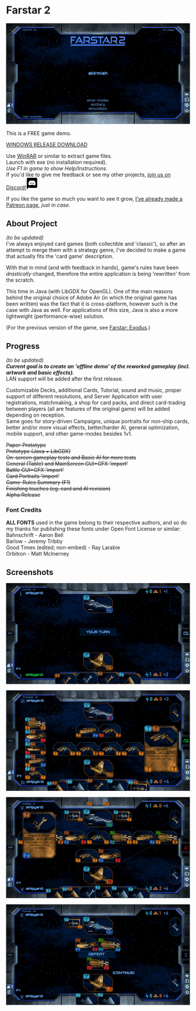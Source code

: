 # Farstar 2  
  
![main_preview](mpreview.png)  
  
This is a FREE game demo.  
  
[WINDOWS RELEASE DOWNLOAD](https://github.com/Dark-Gran/Farstar-2/releases/download/v0.3-alpha/FARSTAR2_DOWNLOAD_WIN.rar)  
  
Use [WinRAR](https://www.google.com/search?q=winrar) or similar to extract game files.  
Launch with exe (no installation required).  
*Use F1 in game to show Help/Instructions.*  
If you'd like to give me feedback or see my other projects, [join us on Discord!](https://discord.com/invite/N4JxKsX3Q5)[![discord-icon](discord32flip.png)](https://discord.com/invite/N4JxKsX3Q5)

If you like the game so much you want to see it grow, [I've already made a Patreon page](https://www.patreon.com/darkgran), _just in case_.  
  
## About Project  

_(to be updated)_  
I've always enjoyed card games (both collectible and 'classic'), so after an attempt to merge them with a strategy genre, I've decided to make a game that actually fits the 'card game' description.  
  
With that in mind (and with feedback in hands), game's rules have been _drastically_ changed, therefore the entire application is being 'rewritten' from the scratch.  
  
This time in Java (with LibGDX for OpenGL). One of the main reasons behind the original choice of Adobe Air (in which the original game has been written) was the fact that it is cross-platform, however such is the case with Java as well. For applications of this size, Java is also a more lightweight (performance-wise) solution.  

(For the previous version of the game, see [Farstar: Exodus](https://github.com/Dark-Gran/Farstar-Exodus).)   

  
## Progress  

_(to be updated)_  
**_Current goal is to create an 'offline demo' of the reworked gameplay (incl. artwork and basic effects)._**  
LAN support will be added after the first release.  

Customizable Decks, additional Cards, Tutorial, sound and music, proper support of different resolutions, and Server Application with user registrations, matchmaking, a shop for card packs, and direct card-trading between players (all are features of the original game) will be added depending on reception.  
Same goes for story-driven Campaigns, unique portraits for non-ship cards, better and/or more visual effects, better/harder AI, general optimization, mobile support, and other game-modes besides 1v1.
  
~~Paper-Prototype~~  
~~Prototype (Java + LibGDX)~~  
~~On-screen gameplay tests and Basic AI for more tests~~  
~~General (Table) and MainScreen GUI+GFX 'import'~~  
~~Battle GUI+GFX 'import'~~  
~~Card Portraits 'import'~~  
~~Game-Rules Summary (F1)~~  
~~Finishing touches (eg. card and AI revision)~~  
~~Alpha Release~~  
  
  
### Font Credits

**ALL FONTS** used in the game belong to their respective authors, and so do my thanks for publishing these fonts under Open Font License or similar:  
Bahnschrift - Aaron Bell  
Barlow - Jeremy Tribby  
Good Times (edited; non-embed) - Ray Larabie  
Orbitron - Matt McInerney  
  
  
## Screenshots  
  
![screenshot-0](screen0.png)  

![screenshot-1](screen1.png)  

![screenshot-2](screen2.png)  

![screenshot-3](screen3.png)  
